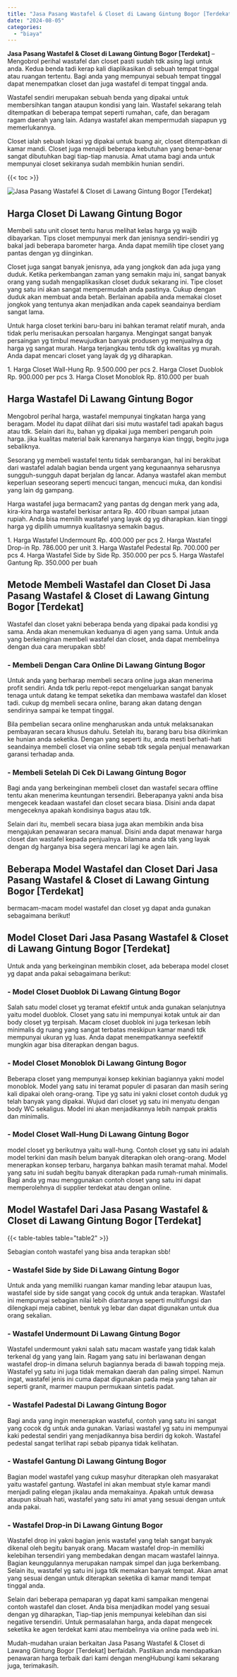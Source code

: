 ```yaml
---
title: "Jasa Pasang Wastafel & Closet di Lawang Gintung Bogor [Terdekat]"
date: "2024-08-05"
categories: 
  - "biaya"
---
```


**Jasa Pasang Wastafel & Closet di Lawang Gintung Bogor \[Terdekat\]** – Mengobrol perihal wastafel dan closet pasti sudah tdk asing lagi untuk anda. Kedua benda tadi kerap kali diaplikasikan di sebuah tempat tinggal atau ruangan tertentu. Bagi anda yang mempunyai sebuah tempat tinggal dapat menempatkan closet dan juga wastafel di tempat tinggal anda.

Wastafel sendiri merupakan sebuah benda yang dipakai untuk membersihkan tangan ataupun kondisi yang lain. Wastafel sekarang telah ditempatkan di beberapa tempat seperti rumahan, cafe, dan beragam ragam daerah yang lain. Adanya wastafel akan mempermudah siapapun yg memerlukannya.

Closet ialah sebuah lokasi yg dipakai untuk buang air, closet ditempatkan di kamar mandi. Closet juga menajdi beberapa kebutuhan yang benar-benar sangat dibutuhkan bagi tiap-tiap manusia. Amat utama bagi anda untuk mempunyai closet sekiranya sudah membikin hunian sendiri.

{{< toc >}}

![Jasa Pasang Wastafel & Closet di Lawang Gintung Bogor [Terdekat]](/images/wastafel-closet-murah54.png)

## Harga Closet Di Lawang Gintung Bogor

Membeli satu unit closet tentu harus melihat kelas harga yg wajib dibayarkan. Tips closet mempunyai merk dan jenisnya sendiri-sendiri yg bakal jadi beberapa barometer harga. Anda dapat memilih tipe closet yang pantas dengan yg diinginkan.

Closet juga sangat banyak jenisnya, ada yang jongkok dan ada juga yang duduk. Ketika perkembangan zaman yang semakin maju ini, sangat banyak orang yang sudah mengaplikasikan closet duduk sekarang ini. Tipe closet yang satu ini akan sangat mempermudah anda pastinya. Cukup dengan duduk akan membuat anda betah. Berlainan apabila anda memakai closet jongkok yang tentunya akan menjadikan anda capek seandainya berdiam sangat lama.

Untuk harga closet terkini baru-baru ini bahkan teramat relatif murah, anda tidak perlu merisaukan persoalan harganya. Mengingat sangat banyak persaingan yg timbul mewujudkan banyak produsen yg menjualnya dg harga yg sangat murah. Harga terjangkau tentu tdk dg kwalitas yg murah. Anda dapat mencari closet yang layak dg yg diharapkan.

1\. Harga Closet Wall-Hung Rp. 9.500.000 per pcs 2. Harga Closet Duoblok Rp. 900.000 per pcs 3. Harga Closet Monoblok Rp. 810.000 per buah

## Harga Wastafel Di Lawang Gintung Bogor

Mengobrol perihal harga, wastafel mempunyai tingkatan harga yang beragam. Model itu dapat dilihat dari sisi mutu wastafel tadi apakah bagus atau tdk. Selain dari itu, bahan yg dipakai juga memberi pengaruh poin harga. jika kualitas material baik karenanya harganya kian tinggi, begitu juga sebaliknya.

Sesorang yg membeli wastafel tentu tidak sembarangan, hal ini berakibat dari wastafel adalah bagian benda urgent yang kegunaannya seharusnya sungguh-sungguh dapat berjalan dg lancar. Adanya wastafel akan membut keperluan seseorang seperti mencuci tangan, mencuci muka, dan kondisi yang lain dg gampang.

Harga wastafel juga bermacam2 yang pantas dg dengan merk yang ada, kira-kira harga wastafel berkisar antara Rp. 400 ribuan sampai jutaan rupiah. Anda bisa memilih wastafel yang layak dg yg diharapkan. kian tinggi harga yg dipilih umumnya kualitasnya semakin bagus.

1\. Harga Wastafel Undermount Rp. 400.000 per pcs 2. Harga Wastafel Drop-in Rp. 786.000 per unit 3. Harga Wastafel Pedestal Rp. 700.000 per pcs 4. Harga Wastafel Side by Side Rp. 350.000 per pcs 5. Harga Wastafel Gantung Rp. 350.000 per buah

## Metode Membeli Wastafel dan Closet Di Jasa Pasang Wastafel & Closet di Lawang Gintung Bogor \[Terdekat\]

Wastafel dan closet yakni beberapa benda yang dipakai pada kondisi yg sama. Anda akan menemukan keduanya di agen yang sama. Untuk anda yang berkeinginan membeli wastafel dan closet, anda dapat membelinya dengan dua cara merupakan sbb!

### \- Membeli Dengan Cara Online Di Lawang Gintung Bogor

Untuk anda yang berharap membeli secara online juga akan menerima profit sendiri. Anda tdk perlu repot-repot mengeluarkan sangat banyak tenaga untuk datang ke tempat seketika dan membawa wastafel dan kloset tadi. cukup dg membeli secara online, barang akan datang dengan sendirinya sampai ke tempat tinggal.

Bila pembelian secara online mengharuskan anda untuk melaksanakan pembayaran secara khusus dahulu. Setelah itu, barang baru bisa dikirimkan ke hunian anda seketika. Dengan yang seperti itu, anda mesti berhati-hati seandainya membeli closet via online sebab tdk segala penjual menawarkan garansi terhadap anda.

### \- Membeli Setelah Di Cek Di Lawang Gintung Bogor

Bagi anda yang berkeinginan membeli closet dan wastafel secara offline tentu akan menerima keuntungan tersendiri. Beberapanya yakni anda bisa mengecek keadaan wastafel dan closet secara biasa. Disini anda dapat mengeceknya apakah kondisinya bagus atau tdk.

Selain dari itu, membeli secara biasa juga akan membikin anda bisa mengajukan penawaran secara manual. Disini anda dapat menawar harga closet dan wastafel kepada penjualnya. bilamana anda tdk yang layak dengan dg harganya bisa segera mencari lagi ke agen lain.

## Beberapa Model Wastafel dan Closet Dari Jasa Pasang Wastafel & Closet di Lawang Gintung Bogor \[Terdekat\]

bermacam-macam model wastafel dan closet yg dapat anda gunakan sebagaimana berikut!

## Model Closet Dari Jasa Pasang Wastafel & Closet di Lawang Gintung Bogor \[Terdekat\]

Untuk anda yang berkeinginan membikin closet, ada beberapa model closet yg dapat anda pakai sebagaimana berikut:

### \- Model Closet Duoblok Di Lawang Gintung Bogor

Salah satu model closet yg teramat efektif untuk anda gunakan selanjutnya yaitu model duoblok. Closet yang satu ini mempunyai kotak untuk air dan body closet yg terpisah. Macam closet duoblok ini juga terkesan lebih minimalis dg ruang yang sangat terbatas meskipun kamar mandi tdk mempunyai ukuran yg luas. Anda dapat menempatkannya seefektif mungkin agar bisa diterapkan dengan bagus.

### \- Model Closet Monoblok Di Lawang Gintung Bogor

Beberapa closet yang mempunyai konsep kekinian bagiannya yakni model monoblok. Model yang satu ini teramat populer di pasaran dan masih sering kali dipakai oleh orang-orang. Tipe yg satu ini yakni closet contoh duduk yg telah banyak yang dipakai. Wujud dari closet yg satu ini menyatu dengan body WC sekaligus. Model ini akan menjadikannya lebih nampak praktis dan minimalis.

### \- Model Closet Wall-Hung Di Lawang Gintung Bogor

model closet yg berikutnya yaitu wall-hung. Contoh closet yg satu ini adalah model terkini dan masih belum banyak diterapkan oleh orang-orang. Model menerapkan konsep terbaru, harganya bahkan masih teramat mahal. Model yang satu ini sudah begitu banyak diterapkan pada rumah-rumah minimalis. Bagi anda yg mau menggunakan contoh closet yang satu ini dapat memperolehnya di supplier terdekat atau dengan online.

## Model Wastafel Dari Jasa Pasang Wastafel & Closet di Lawang Gintung Bogor \[Terdekat\]

{{< table-tables table="table2" >}}

Sebagian contoh wastafel yang bisa anda terapkan sbb!

### \- Wastafel Side by Side Di Lawang Gintung Bogor

Untuk anda yang memiliki ruangan kamar manding lebar ataupun luas, wastafel side by side sangat yang cocok dg untuk anda terapkan. Wastafel ini mempunyai sebagian nilai lebih diantaranya seperti multifungsi dan dilengkapi meja cabinet, bentuk yg lebar dan dapat digunakan untuk dua orang sekalian.

### \- Wastafel Undermount Di Lawang Gintung Bogor

Wastafel undermount yakni salah satu macam wastafe yang tidak kalah terkenal dg yang yang lain. Ragam yang satu ini berlawanan dengan wastafel drop-in dimana seluruh bagiannya berada di bawah topping meja. Wastafel yg satu ini juga tidak memakan daerah dan paling simpel. Namun ingat, wastafel jenis ini cuma dapat digunakan pada meja yang tahan air seperti granit, marmer maupun permukaan sintetis padat.

### \- Wastafel Padestal Di Lawang Gintung Bogor

Bagi anda yang ingin menerapkan wasteful, contoh yang satu ini sangat yang cocok dg untuk anda gunakan. Variasi wastafel yg satu ini mempunyai kaki pedestal sendiri yang menjadikannya bisa berdiri dg kokoh. Wastafel pedestal sangat terlihat rapi sebab pipanya tidak kelihatan.

### \- Wastafel Gantung Di Lawang Gintung Bogor

Bagian model wastafel yang cukup masyhur diterapkan oleh masyarakat yaitu wastafel gantung. Wastafel ini akan membuat style kamar mandi menjadi paling elegan jikalau anda memakainya. Apakah untuk dewasa ataupun sibuah hati, wastafel yang satu ini amat yang sesuai dengan untuk anda pakai.

### \- Wastafel Drop-in Di Lawang Gintung Bogor

Wastafel drop ini yakni bagian jenis wastafel yang telah sangat banyak dikenal oleh begitu banyak orang. Macam wastafel drop-in memiliki kelebihan tersendiri yang membedakan dengan macam wastafel lainnya. Bagian keunggulannya merupakan nampak simpel dan juga berkembang. Selain itu, wastafel yg satu ini juga tdk memakan banyak tempat. Akan amat yang sesuai dengan untuk diterapkan seketika di kamar mandi tempat tinggal anda.

Selain dari beberapa pemaparan yg dapat kami sampaikan mengenai contoh wastafel dan closet. Anda bisa menjadikan model yang sesuai dengan yg diharapkan, Tiap-tiap jenis mempunyai kelebihan dan sisi negative tersendiri. Untuk permasalahan harga, anda dapat mengecek seketika ke agen terdekat kami atau membelinya via online pada web ini.

Mudah-mudahan uraian berkaitan Jasa Pasang Wastafel & Closet di Lawang Gintung Bogor \[Terdekat\] berfaidah. Pastikan anda mendapatkan penawaran harga terbaik dari kami dengan mengHubungi kami sekarang juga, terimakasih.
